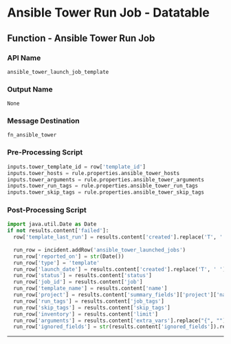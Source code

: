 <!--
    DO NOT MANUALLY EDIT THIS FILE
    THIS FILE IS AUTOMATICALLY GENERATED WITH resilient-circuits codegen
-->

# Ansible Tower Run Job - Datatable

## Function - Ansible Tower Run Job

### API Name
`ansible_tower_launch_job_template`

### Output Name
`None`

### Message Destination
`fn_ansible_tower`

### Pre-Processing Script
```python
inputs.tower_template_id = row['template_id']
inputs.tower_hosts = rule.properties.ansible_tower_hosts
inputs.tower_arguments = rule.properties.ansible_tower_arguments
inputs.tower_run_tags = rule.properties.ansible_tower_run_tags
inputs.tower_skip_tags = rule.properties.ansible_tower_skip_tags
```

### Post-Processing Script
```python
import java.util.Date as Date
if not results.content['failed']:
  row['template_last_run'] = results.content['created'].replace('T', ' ')
  
  run_row = incident.addRow('ansible_tower_launched_jobs')
  run_row['reported_on'] = str(Date())
  run_row['type'] = 'template'
  run_row['launch_date'] = results.content['created'].replace('T', ' ')
  run_row['status'] = results.content['status']
  run_row['job_id'] = results.content['job']
  run_row['template_name'] = results.content['name']
  run_row['project'] = results.content['summary_fields']['project']['name']
  run_row['run_tags'] = results.content['job_tags']
  run_row['skip_tags'] = results.content['skip_tags']
  run_row['inventory'] = results.content['limit']
  run_row['arguments'] = results.content['extra_vars'].replace("{", "").replace("}", "")
  run_row['ignored_fields'] = str(results.content['ignored_fields']).replace("{", "").replace("}", "")
```

---

